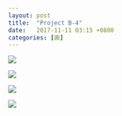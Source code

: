 ```yaml
---
layout: post
title:  "Project B-4"
date:   2017-11-11 03:15 +0800
categories: [画]
---
```


![](https://wx4.sinaimg.cn/mw690/698f3196gy1fldm30ho0sj21kw23wqf0.jpg)



![](https://wx4.sinaimg.cn/mw690/698f3196gy1fldm32ud2nj21kw23wk1o.jpg)

![](https://wx1.sinaimg.cn/mw690/698f3196gy1fldm32ki9rj21kw23wk2c.jpg)

![](https://wx4.sinaimg.cn/mw690/698f3196gy1fldl5j3duwj22e036oqv5.jpg)
